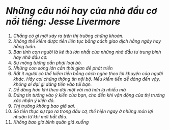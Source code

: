 #  *Những câu nói hay của nhà đầu cơ nổi tiếng: Jesse Livermore*
1. *Chẳng có gì mới xảy ra trên thị trường chứng khoán.*
2. *Không thể kiếm được tiền liên tục bằng cách giao dịch hằng ngày hay hằng tuần.*
3. *Bản tính con người là kẻ thù lớn nhất của những nhà đầu tư trung bình hay nhà đầu cơ.*
4. *Sự mộng tưởng cần phải loại bỏ.*
5. *Những con sóng lớn cần thời gian để phát triển*
6. *Rất ít người có thể kiếm tiền bằng cách nghe theo lời khuyên của người khác. Hãy coi chừng thông tin nội bộ. Nếu kiếm tiền dễ dàng đến vậy, không ai dại gì dâng tiền vào túi bạn.*
7. *Dễ dàng hơn khi theo dõi một vài mã hơn là nhiều mã*
8. *Đừng tin tưởng vào ý kiến của bạn, cho đến khi vận động của thị trường xác nhận ý kiến đó.*
9. *Thị trường không bao giờ sai.*
10. *Số tiền thực sự tạo ra trong đầu cơ, thể hiện ngay ở những món lợi nhuận từ khi mới bắt đầu.*
11. *Không bao giờ bình quân giá xuống*
